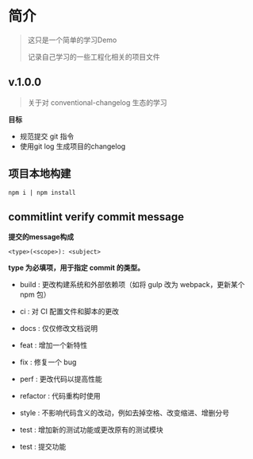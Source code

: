 # 简介

> 这只是一个简单的学习Demo
>
> 记录自己学习的一些工程化相关的项目文件

## v.1.0.0 

> 关于对 conventional-changelog 生态的学习

**目标**

+ 规范提交 git 指令
+ 使用git log 生成项目的changelog


## 项目本地构建
```shell
npm i | npm install
```

## commitlint verify commit message

**提交的message构成**

```shell
<type>(<scope>): <subject>
```

**type 为必填项，用于指定 commit 的类型。**
+ build : 更改构建系统和外部依赖项（如将 gulp 改为 webpack，更新某个 npm 包）
+ ci : 对 CI 配置文件和脚本的更改
+ docs : 仅仅修改文档说明
+ feat : 增加一个新特性
+ fix : 修复一个 bug
+ perf : 更改代码以提高性能
+ refactor : 代码重构时使用
+ style : 不影响代码含义的改动，例如去掉空格、改变缩进、增删分号
+ test : 增加新的测试功能或更改原有的测试模块

+ test : 提交功能
